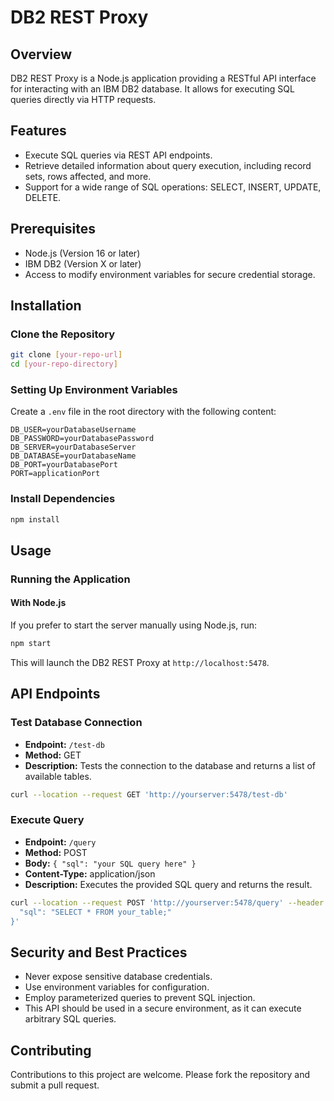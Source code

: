 # DB2 REST Proxy

## Overview

DB2 REST Proxy is a Node.js application providing a RESTful API interface for interacting with an IBM DB2 database. It allows for executing SQL queries directly via HTTP requests.

## Features

- Execute SQL queries via REST API endpoints.
- Retrieve detailed information about query execution, including record sets, rows affected, and more.
- Support for a wide range of SQL operations: SELECT, INSERT, UPDATE, DELETE.

## Prerequisites

- Node.js (Version 16 or later)
- IBM DB2 (Version X or later)
- Access to modify environment variables for secure credential storage.

## Installation

### Clone the Repository

```bash
git clone [your-repo-url]
cd [your-repo-directory]
```

### Setting Up Environment Variables

Create a `.env` file in the root directory with the following content:

```plaintext
DB_USER=yourDatabaseUsername
DB_PASSWORD=yourDatabasePassword
DB_SERVER=yourDatabaseServer
DB_DATABASE=yourDatabaseName
DB_PORT=yourDatabasePort
PORT=applicationPort
```

### Install Dependencies

```bash
npm install
```

## Usage

### Running the Application


#### With Node.js

If you prefer to start the server manually using Node.js, run:

```bash
npm start
```

This will launch the DB2 REST Proxy at `http://localhost:5478`.

## API Endpoints

### Test Database Connection

- **Endpoint:** `/test-db`
- **Method:** GET
- **Description:** Tests the connection to the database and returns a list of available tables.

```bash
curl --location --request GET 'http://yourserver:5478/test-db'
```

### Execute Query

- **Endpoint:** `/query`
- **Method:** POST
- **Body:** `{ "sql": "your SQL query here" }`
- **Content-Type:** application/json
- **Description:** Executes the provided SQL query and returns the result.

```bash
curl --location --request POST 'http://yourserver:5478/query' --header 'Content-Type: application/json' --data-raw '{
  "sql": "SELECT * FROM your_table;"
}'
```

## Security and Best Practices

- Never expose sensitive database credentials.
- Use environment variables for configuration.
- Employ parameterized queries to prevent SQL injection.
- This API should be used in a secure environment, as it can execute arbitrary SQL queries.

## Contributing

Contributions to this project are welcome. Please fork the repository and submit a pull request.
